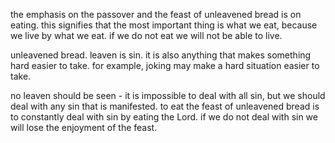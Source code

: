 the emphasis on the passover and the feast of unleavened bread is on eating. this signifies
that the most important thing is what we eat, because we live by what we eat. if we
do not eat we will not be able to live.

unleavened bread. leaven is sin. it is also anything that makes something hard easier to take. for example, joking may make a hard situation easier to take.

no leaven should be seen - it is impossible to deal with all sin, but we should deal with any sin that is manifested. to eat the feast of unleavened bread is to constantly deal with sin by eating the Lord. if we do not deal with sin we will lose the enjoyment of the feast.
